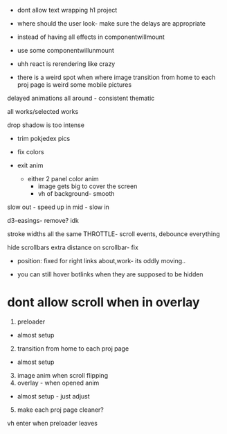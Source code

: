 - dont allow text wrapping h1 project
- where should the user look- make sure the delays are appropriate

- instead of having all effects in componentwillmount
- use some componentwillunmount

- uhh react is rerendering like crazy
- there is a weird spot when where image transition from home to each proj page is weird
some mobile pictures

delayed animations all around - consistent thematic

all works/selected works

drop shadow is too intense
- trim pokjedex pics
- fix colors

- exit anim
    - either 2 panel color anim
        - image gets big to cover the screen
        - vh of background- smooth

slow out - speed up in mid - slow in

d3-easings- remove? idk

stroke widths all the same
THROTTLE- scroll events, debounce everything

hide scrollbars
extra distance on scrollbar- fix

- position: fixed for right links about,work- its oddly moving..

- you can still hover botlinks when they are supposed to be hidden

dont allow scroll when in overlay
====
1. preloader
- almost setup
2. transition from home to each proj page
- almost setup
3. image anim when scroll flipping
4. overlay - when opened anim
- almost setup - just adjust
5. make each proj page cleaner?

vh enter when preloader leaves
